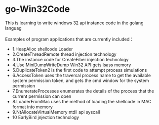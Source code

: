 # go-Win32Code
This is learning to write windows 32 api instance code in the golang languag
<br><br>
Examples of program applications that are currently included：

- 1.HeapAlloc shellcode Loader
- 2.CreateThreadRemote thread injection technology
- 3.The instance code for CreateFiber injection technology
- 4.Use MiniDumpWriteDump Win32 API gets lsass memory
- 5.DuplicateToken2 is the first code to attempt process simulations
- 6.AccessToken uses the traversal process name to get the available system permission token, and gets the cmd window for the system permission
- 7.EnumerateProcesses enumerates the details of the process that the current permission can open
- 8.LoaderFromMac uses the method of loading the shellcode in MAC format into memory
- 9.NtAllocateVirtualMemory ntdll api syscall
- 10 EarlyBird jnjection technology
